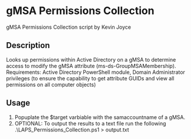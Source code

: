 # gMSA Permissions Collection
gMSA Permissions Collection script by Kevin Joyce

## Description
Looks up permissions within Active Directory on a gMSA to determine access to modify the gMSA attribute (ms-ds-GroupMSAMembership).
Requirements: Active Directory PowerShell module, Domain Administrator privileges (to ensure the capability to get attribute GUIDs and view all permissions on all computer objects)


## Usage
1. Popuplate the $target varbiable with the samaccountname of a gMSA.
2. OPTIONAL: To output the results to a text file run the following .\LAPS_Permissions_Collection.ps1 > output.txt

